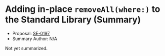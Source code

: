 # Adding in-place `removeAll(where:)` to the Standard Library (Summary)

* Proposal: [SE-0197](https://github.com/apple/swift-evolution/blob/main/proposals/0197-remove-where.md)
* Summary Author: N/A

Not yet summarized.
